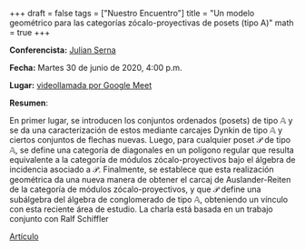 +++
draft     = false
tags      = ["Nuestro Encuentro"]
title     = "Un modelo geométrico para las categorías zócalo-proyectivas de posets (tipo A)"
math      = true
+++

**Conferencista:** [Julian Serna](https://matematicas.netlify.app/authors/serna-r/)

**Fecha:** Martes 30 de junio de 2020, 4:00 p.m.

**Lugar:** [videollamada por Google Meet]()

**Resumen**:

En primer lugar, se introducen los conjuntos ordenados (posets) de tipo $\mathbb{A}$ y se  da una caracterización de estos mediante carcajes Dynkin de tipo $\mathbb{A}$ y ciertos conjuntos de flechas nuevas. Luego, para cualquier poset $\mathcal{P}$ de tipo $\mathbb{A},$ se define una categoría  de diagonales en un polígono regular que resulta equivalente a  la categoría de módulos zócalo-proyectivos bajo el álgebra de incidencia asociado a  $\mathcal{P}$.  Finalmente, se establece que esta realización geométrica da una nueva manera de obtener el carcaj de Auslander-Reiten de la categoría de módulos zócalo-proyectivos, y que $\mathcal{P}$ define una subálgebra  del álgebra de conglomerado  de tipo $\mathbb{A}$, obteniendo un vínculo con esta reciente área de estudio. La charla está basada en un trabajo conjunto con Ralf Schiffler 

[Artículo](https://doi.org/10.1016/j.jpaa.2020.106436)


